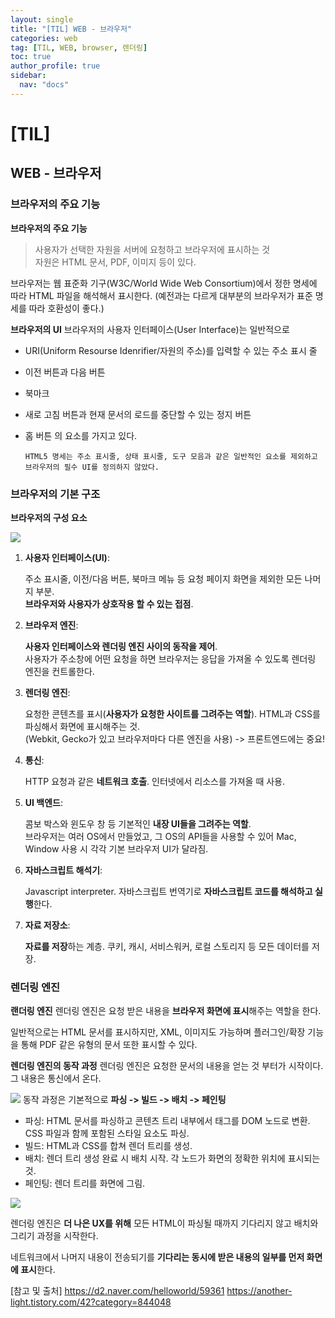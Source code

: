 ```yaml
---
layout: single
title: "[TIL] WEB - 브라우저"
categories: web
tag: [TIL, WEB, browser, 렌더링]
toc: true
author_profile: true
sidebar:
  nav: "docs"
---
```


# [TIL]

## WEB - 브라우저

### 브라우저의 주요 기능

**브라우저의 주요 기능**

> 사용자가 선택한 자원을 서버에 요청하고 브라우저에 표시하는 것
> <br>자원은 HTML 문서, PDF, 이미지 등이 있다.

브라우저는 웹 표준화 기구(W3C/World Wide Web Consortium)에서 정한 명세에 따라 HTML 파일을 해석해서 표시한다. (예전과는 다르게 대부분의 브라우저가 표준 명세를 따라 호환성이 좋다.)

**브라우저의 UI**
브라우저의 사용자 인터페이스(User Interface)는 일반적으로

- URI(Uniform Resourse Idenrifier/자원의 주소)를 입력할 수 있는 주소 표시 줄
- 이전 버튼과 다음 버튼
- 북마크
- 새로 고침 버튼과 현재 문서의 로드를 중단할 수 있는 정지 버튼
- 홈 버튼
  의 요소를 가지고 있다.

      HTML5 명세는 주소 표시줄, 상태 표시줄, 도구 모음과 같은 일반적인 요소를 제외하고 브라우저의 필수 UI를 정의하지 않았다.

### 브라우저의 기본 구조

**브라우저의 구성 요소**

![](https://images.velog.io/images/jisu129/post/dc4800a7-3b5c-4892-a796-719f04ae98b8/%EB%B8%8C%EB%9D%BC%EC%9A%B0%EC%A0%80%EA%B5%AC%EC%84%B1%EC%9A%94%EC%86%8C.png)

1. **사용자 인터페이스(UI)**:

   주소 표시줄, 이전/다음 버튼, 북마크 메뉴 등 요청 페이지 화면을 제외한 모든 나머지 부분. <br>**브라우저와 사용자가 상호작용 할 수 있는 접점**.

2. **브라우저 엔진**:

   **사용자 인터페이스와 렌더링 엔진 사이의 동작을 제어**. <br>사용자가 주소창에 어떤 요청을 하면 브라우저는 응답을 가져올 수 있도록 렌더링 엔진을 컨트롤한다.

3. **렌더링 엔진**:

   요청한 콘텐츠를 표시(**사용자가 요청한 사이트를 그려주는 역할**). HTML과 CSS를 파싱해서 화면에 표시해주는 것. <br>(Webkit, Gecko가 있고 브라우저마다 다른 엔진을 사용) -> 프론트엔드에는 중요!

4. **통신**:

   HTTP 요청과 같은 **네트워크 호출**. 인터넷에서 리소스를 가져올 때 사용.

5. **UI 백엔드**:

   콤보 박스와 윈도우 창 등 기본적인 **내장 UI들을 그려주는 역할**. <br>브라우저는 여러 OS에서 만들었고, 그 OS의 API들을 사용할 수 있어 Mac, Window 사용 시 각각 기본 브라우저 UI가 달라짐.

6. **자바스크립트 해석기**:

   Javascript interpreter. 자바스크립트 번역기로 **자바스크립트 코드를 해석하고 실행**한다.

7. **자료 저장소**:

   **자료를 저장**하는 계층. 쿠키, 캐시, 서비스워커, 로컬 스토리지 등 모든 데이터를 저장.

### 렌더링 엔진

**랜더링 엔진**
렌더링 엔진은 요청 받은 내용을 **브라우저 화면에 표시**해주는 역할을 한다.

일반적으로는 HTML 문서를 표시하지만, XML, 이미지도 가능하며 플러그인/확장 기능을 통해 PDF 같은 유형의 문서 또한 표시할 수 있다.

**렌더링 엔진의 동작 과정**
렌더링 엔진은 요청한 문서의 내용을 얻는 것 부터가 시작이다. 그 내용은 통신에서 온다.

![](https://images.velog.io/images/jisu129/post/6f834b26-3130-4538-a608-dfa506713ced/%EB%A0%8C%EB%8D%94%EB%A7%81%EC%97%94%EC%A7%84%EC%9D%98%20%EB%8F%99%EC%9E%91%20%EA%B3%BC%EC%A0%95.png)
동작 과정은 기본적으로 **파싱 -> 빌드 -> 배치 -> 페인팅**

- 파싱: HTML 문서를 파싱하고 콘텐츠 트리 내부에서 태그를 DOM 노드로 변환. CSS 파일과 함께 포함된 스타일 요소도 파싱.
- 빌드: HTML과 CSS를 합쳐 렌더 트리를 생성.
- 배치: 렌더 트리 생성 완료 시 배치 시작. 각 노드가 화면의 정확한 위치에 표시되는 것.
- 페인팅: 렌더 트리를 화면에 그림.

![](https://images.velog.io/images/jisu129/post/3606d457-c365-4c20-8d67-e15805303339/%EC%9B%B9%ED%82%B7%20%EB%8F%99%EC%9E%91%20%EA%B3%BC%EC%A0%95.png)

렌더링 엔진은 **더 나은 UX를 위해** 모든 HTML이 파싱될 때까지 기다리지 않고 배치와 그리기 과정을 시작한다.

네트워크에서 나머지 내용이 전송되기를 **기다리는 동시에 받은 내용의 일부를 먼저 화면에 표시**한다.

[참고 및 출처]
https://d2.naver.com/helloworld/59361
https://another-light.tistory.com/42?category=844048
